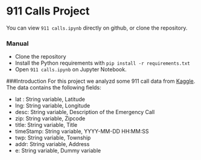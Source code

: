 # 911 Calls Project

You can view `911 calls.ipynb` directly on github, or clone the repository.
### Manual 
* Clone the repository
* Install the Python requirements with `pip install -r requirements.txt`
* Open `911 calls.ipynb` on Jupyter Notebook.

###Introduction
For this project we analyzd some 911 call data from [Kaggle](https://www.kaggle.com/mchirico/montcoalert). The data contains the following fields:

* lat : String variable, Latitude
* lng: String variable, Longitude
* desc: String variable, Description of the Emergency Call
* zip: String variable, Zipcode
* title: String variable, Title
* timeStamp: String variable, YYYY-MM-DD HH:MM:SS
* twp: String variable, Township
* addr: String variable, Address
* e: String variable, Dummy variable

